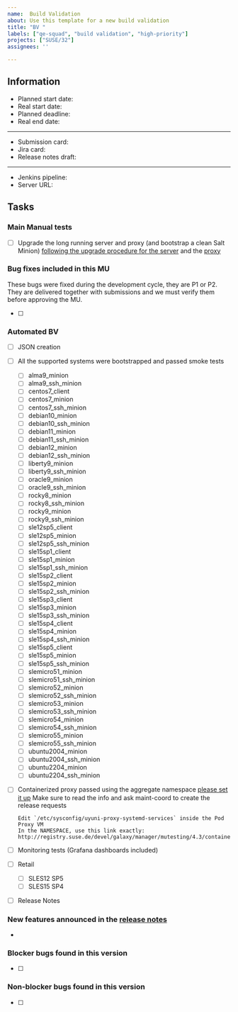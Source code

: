 ```yaml
---
name:  Build Validation
about: Use this template for a new build validation
title: "BV "
labels: ["qe-squad", "build validation", "high-priority"]
projects: ["SUSE/32"]
assignees: ''

---
```


## Information

* Planned start date:
* Real start date:
* Planned deadline:
* Real end date:

---

* Submission card:
* Jira card:
* Release notes draft:

---

* Jenkins pipeline:
* Server URL:

## Tasks

### Main Manual tests

  - [ ] Upgrade the long running server and proxy (and bootstrap a clean Salt Minion) [following the upgrade procedure for the server](https://documentation.suse.com/external-tree/en-us/suma/4.3/en/suse-manager/installation-and-upgrade/upgrade-intro.html) and the [proxy](https://documentation.suse.com/external-tree/en-us/suma/4.3/en/suse-manager/installation-and-upgrade/proxy-y-z.html#_update_the_proxy_z)

### Bug fixes included in this MU

These bugs were fixed during the development cycle, they are P1 or P2.
They are delivered together with submissions and we must verify them before approving the MU.

- [ ]

### Automated BV

  - [ ] JSON creation
  - [ ] All the supported systems were bootstrapped and passed smoke tests
    - [ ] alma9_minion
    - [ ] alma9_ssh_minion
    - [ ] centos7_client
    - [ ] centos7_minion
    - [ ] centos7_ssh_minion
    - [ ] debian10_minion
    - [ ] debian10_ssh_minion
    - [ ] debian11_minion
    - [ ] debian11_ssh_minion
    - [ ] debian12_minion
    - [ ] debian12_ssh_minion
    - [ ] liberty9_minion
    - [ ] liberty9_ssh_minion
    - [ ] oracle9_minion
    - [ ] oracle9_ssh_minion
    - [ ] rocky8_minion
    - [ ] rocky8_ssh_minion
    - [ ] rocky9_minion
    - [ ] rocky9_ssh_minion
    - [ ] sle12sp5_client
    - [ ] sle12sp5_minion
    - [ ] sle12sp5_ssh_minion
    - [ ] sle15sp1_client
    - [ ] sle15sp1_minion
    - [ ] sle15sp1_ssh_minion
    - [ ] sle15sp2_client
    - [ ] sle15sp2_minion
    - [ ] sle15sp2_ssh_minion
    - [ ] sle15sp3_client
    - [ ] sle15sp3_minion
    - [ ] sle15sp3_ssh_minion
    - [ ] sle15sp4_client
    - [ ] sle15sp4_minion
    - [ ] sle15sp4_ssh_minion
    - [ ] sle15sp5_client
    - [ ] sle15sp5_minion
    - [ ] sle15sp5_ssh_minion
    - [ ] slemicro51_minion
    - [ ] slemicro51_ssh_minion
    - [ ] slemicro52_minion
    - [ ] slemicro52_ssh_minion
    - [ ] slemicro53_minion
    - [ ] slemicro53_ssh_minion
    - [ ] slemicro54_minion
    - [ ] slemicro54_ssh_minion
    - [ ] slemicro55_minion
    - [ ] slemicro55_ssh_minion
    - [ ] ubuntu2004_minion
    - [ ] ubuntu2004_ssh_minion
    - [ ] ubuntu2204_minion
    - [ ] ubuntu2204_ssh_minion
  - [ ] Containerized proxy passed using the aggregate namespace [please set it up](https://confluence.suse.com/display/SUSEMANAGER/MI+process+for+Containerized+components#MIprocessforContainerizedcomponents-Finalcurrentsolution)
    Make sure to read the info and ask maint-coord to create the release requests

    ```
    Edit `/etc/sysconfig/uyuni-proxy-systemd-services` inside the Pod Proxy VM
    In the NAMESPACE, use this link exactly:
    http://registry.suse.de/devel/galaxy/manager/mutesting/4.3/containers/suse/manager/4.3/

    ```

  - [ ] Monitoring tests (Grafana dashboards included)
  - [ ] Retail
    - [ ] SLES12 SP5
    - [ ] SLES15 SP4
  - [ ] Release Notes

### New features announced in the [release notes]()

-

### Blocker bugs found in this version

- [ ]

### Non-blocker bugs found in this version

- [ ]
